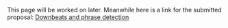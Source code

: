 This page will be worked on later. Meanwhile here is a link for the
submitted proposal: [Downbeats and phrase
detection](https://storage.googleapis.com/summerofcode-prod.appspot.com/gsoc/core_project/doc/5489411359244288_1585669013_LacerdaMixxxProposal.pdf?Expires=1588775718&GoogleAccessId=summerofcode-prod%40appspot.gserviceaccount.com&Signature=Rz%2B8OuLlZJxam2LgaC%2BuRwdK8SQlT9jdE3u83jzmA8kYLB5jl0ESa%2FAdXv9i%2BGTEeilYpaqzyfZ3VkKMK63KuBPx9V5my6HZumJO6qd0X%2BilDhz7baj%2F3mlK2314ADhKi8fE13w6OnCwlNO8X8XsFuKj7B2ji12%2Bsx7ILny6zcB%2F4YV0m7GhXZvKreeKx9bx9OBKbeMgLnrFinySICavl6%2FMzagL%2BmH6T8KCO3tRBQ2kTEaaDcnuOWUvRDc3mOoDl9mXEdlh1OS0j6d4Q7310iZu2dO6NusUH7pMQcIzKR%2BW05aa7NZZNvy7kEQFr5Ud58fgvoRJuPzn9pTYy8%2FGRQ%3D%3D)
